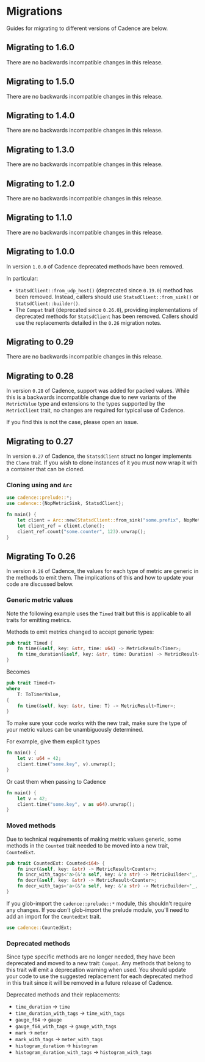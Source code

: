 # Migrations

Guides for migrating to different versions of Cadence are below.

## Migrating to 1.6.0

There are no backwards incompatible changes in this release.

## Migrating to 1.5.0

There are no backwards incompatible changes in this release.

## Migrating to 1.4.0

There are no backwards incompatible changes in this release.

## Migrating to 1.3.0

There are no backwards incompatible changes in this release.

## Migrating to 1.2.0

There are no backwards incompatible changes in this release.

## Migrating to 1.1.0

There are no backwards incompatible changes in this release.

## Migrating to 1.0.0

In version `1.0.0` of Cadence deprecated methods have been removed.

In particular:
* `StatsdClient::from_udp_host()` (deprecated since `0.19.0`) method has been removed. Instead,
  callers should use `StatsdClient::from_sink()` or `StatsdClient::builder()`.
* The `Compat` trait (deprecated since `0.26.0`), providing implementations of deprecated methods
  for `StatsdClient` has been removed. Callers should use the replacements detailed in the `0.26`
  migration notes.

## Migrating to 0.29

There are no backwards incompatible changes in this release.

## Migrating to 0.28

In version `0.28` of Cadence, support was added for packed values.
While this is a backwards incompatible change due to new variants of
the `MetricValue` type and extensions to the types supported by the
`MetricClient` trait, no changes are required for typical use of Cadence.

If you find this is not the case, please open an issue.

## Migrating to 0.27

In version `0.27` of Cadence, the `StatsdClient` struct no longer
implements the `Clone` trait. If you wish to clone instances of it
you must now wrap it with a container that can be cloned.

### Cloning using and `Arc`

```rust
use cadence::prelude::*;
use cadence::{NopMetricSink, StatsdClient};

fn main() {
    let client = Arc::new(StatsdClient::from_sink("some.prefix", NopMetricSink));
    let client_ref = client.clone();
    client_ref.count("some.counter", 123).unwrap();
}
```

## Migrating To 0.26

In version `0.26` of Cadence, the values for each type of metric are
generic in the methods to emit them. The implications of this and how
to update your code are discussed below.

### Generic metric values

Note the following example uses the `Timed` trait but this is applicable
to all traits for emitting metrics.

Methods to emit metrics changed to accept generic types:

```rust
pub trait Timed {
    fn time(&self, key: &str, time: u64) -> MetricResult<Timer>;
    fn time_duration(&self, key: &str, time: Duration) -> MetricResult<Timer>;
}
```
Becomes

```rust
pub trait Timed<T>
where
    T: ToTimerValue,
{
    fn time(&self, key: &str, time: T) -> MetricResult<Timer>;
}
```

To make sure your code works with the new trait, make sure the type
of your metric values can be unambiguously determined.

For example, give them explicit types

```rust
fn main() {
    let v: u64 = 42;
    client.time("some.key", v).unwrap();
}

```

Or cast them when passing to Cadence

```rust
fn main() {
    let v = 42;
    client.time("some.key", v as u64).unwrap();
}
```

### Moved methods

Due to technical requirements of making metric values generic, some methods
in the `Counted` trait needed to be moved into a new trait, `CountedExt`.

```rust
pub trait CountedExt: Counted<i64> {
    fn incr(&self, key: &str) -> MetricResult<Counter>;
    fn incr_with_tags<'a>(&'a self, key: &'a str) -> MetricBuilder<'_, '_, Counter>;
    fn decr(&self, key: &str) -> MetricResult<Counter>;
    fn decr_with_tags<'a>(&'a self, key: &'a str) -> MetricBuilder<'_, '_, Counter>;
}
```

If you glob-import the `cadence::prelude::*` module, this shouldn't require any
changes. If you _don't_ glob-import the prelude module, you'll need to add an
import for the `CountedExt` trait.

```rust
use cadence::CountedExt;
```

### Deprecated methods

Since type specific methods are no longer needed, they have been deprecated
and  moved to a new trait: `Compat`. Any methods that belong to this trait
will emit a deprecation warning when used. You should update your code to
use the suggested replacement for each deprecated method in this trait since
it will be removed in a future release of Cadence.

Deprecated methods and their replacements:

* `time_duration` -> `time`
* `time_duration_with_tags` -> `time_with_tags`
* `gauge_f64` -> `gauge`
* `gauge_f64_with_tags` -> `gauge_with_tags`
* `mark` -> `meter`
* `mark_with_tags` -> `meter_with_tags`
* `histogram_duration` -> `histogram`
* `histogram_duration_with_tags` -> `histogram_with_tags`


